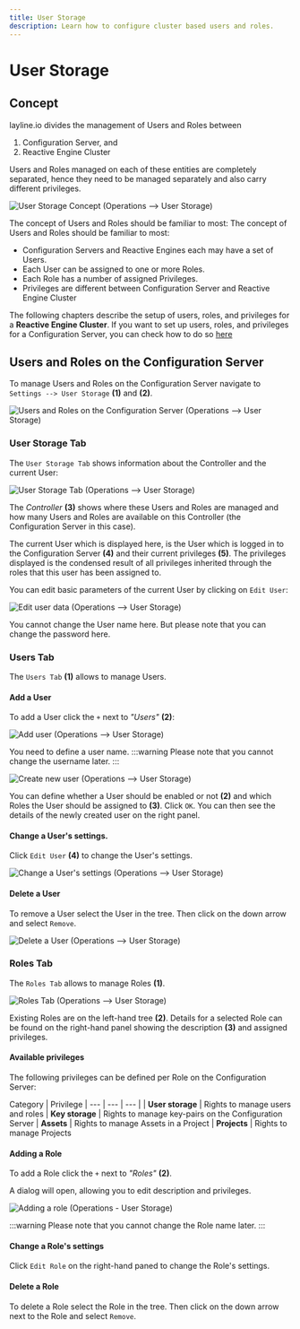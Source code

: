 ```yaml
---
title: User Storage
description: Learn how to configure cluster based users and roles.
---
```


# User Storage

## Concept

layline.io divides the management of Users and Roles between 
1. Configuration Server, and
2. Reactive Engine Cluster

Users and Roles managed on each of these entities are completely separated, hence they need to be managed separately and also carry different privileges.

![](.03-operations-user-storage_images/347953ce.png "User Storage Concept (Operations --> User Storage)")

The concept of Users and Roles should be familiar to most:
The concept of Users and Roles should be familiar to most:
- Configuration Servers and Reactive Engines each may have a set of Users.
- Each User can be assigned to one or more Roles.
- Each Role has a number of assigned Privileges.
- Privileges are different between Configuration Server and Reactive Engine Cluster

The following chapters describe the setup of users, roles, and privileges for a **Reactive Engine Cluster**.
If you want to set up users, roles, and privileges for a Configuration Server, you can check how to do so [here](/docs/concept/settings/settings-user-storage)

## Users and Roles on the Configuration Server

To manage Users and Roles on the Configuration Server navigate to `Settings --> User Storage` **(1)** and **(2)**.


![](.03-operations-user-storage_images/2021-11-16-16-19-51.png "Users and Roles on the Configuration Server (Operations --> User Storage)")

### User Storage Tab

The `User Storage Tab` shows information about the Controller and the current User:

![](.03-operations-user-storage_images/2021-11-16-16-14-47.png "User Storage Tab (Operations --> User Storage)")

The _Controller_ **(3)** shows where these Users and Roles are managed and how many Users and Roles are available on this Controller (the Configuration Server in this case).

The current User which is displayed here, is the User which is logged in to the Configuration Server **(4)** and their current privileges **(5)**. The privileges displayed is the condensed result of all privileges inherited through the roles that this user has been assigned to.

You can edit basic parameters of the current User by clicking on `Edit User`:

![](.03-operations-user-storage_images/2021-11-16-16-23-53.png "Edit user data (Operations --> User Storage)")

You cannot change the User name here. But please note that you can change the password here.

### Users Tab

The `Users Tab` **(1)** allows to manage Users. 

#### Add a User

To add a User click the `+` next to _"Users"_ **(2)**:

![](.03-operations-user-storage_images/2021-11-16-16-29-50.png "Add user (Operations --> User Storage)")

You need to define a user name.
:::warning
Please note that you cannot change the username later.
:::

![](.03-operations-user-storage_images/2021-11-16-16-36-03.png "Create new user (Operations --> User Storage)")

You can define whether a User should be enabled or not **(2)** and which Roles the User should be assigned to **(3)**. Click `OK`. You can then see the details of the newly created user on the right panel.

#### Change a User's settings.

Click `Edit User` **(4)** to change the User's settings.

![](.03-operations-user-storage_images/2021-11-16-16-41-38.png "Change a User's settings (Operations --> User Storage)")

#### Delete a User

To remove a User select the User in the tree. Then click on the down arrow and select `Remove`.

![](.03-operations-user-storage_images/2021-11-16-16-43-11.png "Delete a User (Operations --> User Storage)")

### Roles Tab

The `Roles Tab` allows to manage Roles **(1)**.

![](.03-operations-user-storage_images/2021-11-16-16-50-31.png "Roles Tab (Operations --> User Storage)")

Existing Roles are on the left-hand tree **(2)**. Details for a selected Role can be found on the right-hand panel showing the description **(3)** and assigned privileges.

#### Available privileges

The following privileges can be defined per Role on the Configuration Server:

Category | Privilege 
| --- | --- | --- |
| **User storage** | Rights to manage users and roles
| **Key storage** | Rights to manage key-pairs on the Configuration Server
| **Assets** | Rights to manage Assets in a Project
| **Projects** | Rights to manage Projects


#### Adding a Role

To add a Role click the `+` next to _"Roles"_ **(2)**.

A dialog will open, allowing you to edit description and privileges.

![](.03-operations-user-storage_images/2021-11-16-16-53-42.png "Adding a role (Operations - User Storage)")

:::warning
Please note that you cannot change the Role name later.
:::

#### Change a Role's settings

Click `Edit Role` on the right-hand paned to change the Role's settings.

#### Delete a Role

To delete a Role select the Role in the tree. Then click on the down arrow next to the Role and select `Remove`.


